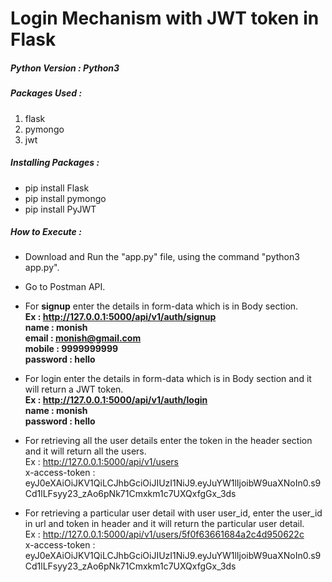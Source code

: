 # Login Mechanism with JWT token in Flask

##### Python Version : Python3

##### Packages Used : 

1. flask
2. pymongo
3. jwt

##### Installing Packages :

* pip install Flask
* pip install pymongo
* pip install PyJWT
 
##### How to Execute :

* Download and Run the "app.py" file, using the command "python3 app.py".

* Go to Postman API.

* For **signup** enter the details in form-data which is in Body section.   
**Ex : http://127.0.0.1:5000/api/v1/auth/signup   
    name     : monish  
    email    : monish@gmail.com    
    mobile   : 9999999999  
    password : hello**  
    
* For login enter the details in form-data which is in Body section and it will return a JWT token.  
**Ex : http://127.0.0.1:5000/api/v1/auth/login     
    name     : monish     
    password : hello**   
 
 * For retrieving all the user details enter the token in the header section and it will return all the users.    
 Ex : http://127.0.0.1:5000/api/v1/users        
    x-access-token : eyJ0eXAiOiJKV1QiLCJhbGciOiJIUzI1NiJ9.eyJuYW1lIjoibW9uaXNoIn0.s9Cd1lLFsyy23_zAo6pNk71Cmxkm1c7UXQxfgGx_3ds  
    
 * For retrieving a particular user detail with user user_id, enter the user_id in url and token in header and it will return the particular user detail.   
 Ex : http://127.0.0.1:5000/api/v1/users/5f0f63661684a2c4d950622c      
 x-access-token : eyJ0eXAiOiJKV1QiLCJhbGciOiJIUzI1NiJ9.eyJuYW1lIjoibW9uaXNoIn0.s9Cd1lLFsyy23_zAo6pNk71Cmxkm1c7UXQxfgGx_3ds 
 
 
 
 
 

